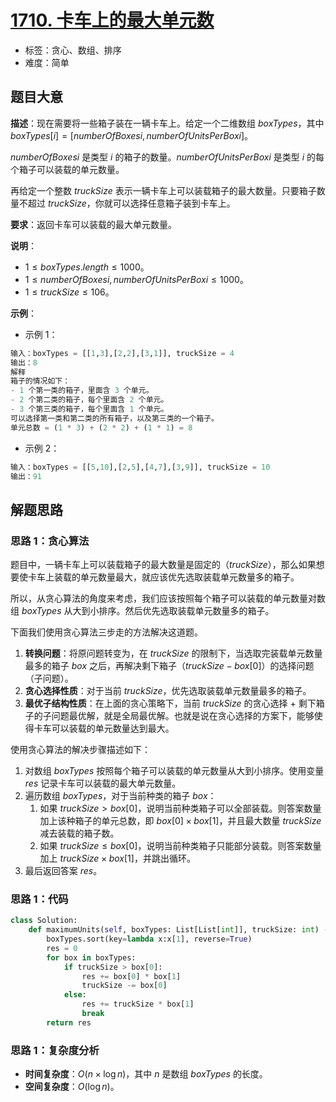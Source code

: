 # [1710. 卡车上的最大单元数](https://leetcode.cn/problems/maximum-units-on-a-truck/)

- 标签：贪心、数组、排序
- 难度：简单

## 题目大意

**描述**：现在需要将一些箱子装在一辆卡车上。给定一个二维数组 $boxTypes$，其中 $boxTypes[i] = [numberOfBoxesi, numberOfUnitsPerBoxi]$。

$numberOfBoxesi$ 是类型 $i$ 的箱子的数量。$numberOfUnitsPerBoxi$ 是类型 $i$ 的每个箱子可以装载的单元数量。

再给定一个整数 $truckSize$ 表示一辆卡车上可以装载箱子的最大数量。只要箱子数量不超过 $truckSize$，你就可以选择任意箱子装到卡车上。

**要求**：返回卡车可以装载的最大单元数量。

**说明**：

- $1 \le boxTypes.length \le 1000$。
- $1 \le numberOfBoxesi, numberOfUnitsPerBoxi \le 1000$。
- $1 \le truckSize \le 106$。

**示例**：

- 示例 1：

```python
输入：boxTypes = [[1,3],[2,2],[3,1]], truckSize = 4
输出：8
解释
箱子的情况如下：
- 1 个第一类的箱子，里面含 3 个单元。
- 2 个第二类的箱子，每个里面含 2 个单元。
- 3 个第三类的箱子，每个里面含 1 个单元。
可以选择第一类和第二类的所有箱子，以及第三类的一个箱子。
单元总数 = (1 * 3) + (2 * 2) + (1 * 1) = 8
```

- 示例 2：

```python
输入：boxTypes = [[5,10],[2,5],[4,7],[3,9]], truckSize = 10
输出：91
```

## 解题思路

### 思路 1：贪心算法

题目中，一辆卡车上可以装载箱子的最大数量是固定的（$truckSize$），那么如果想要使卡车上装载的单元数量最大，就应该优先选取装载单元数量多的箱子。

所以，从贪心算法的角度来考虑，我们应该按照每个箱子可以装载的单元数量对数组 $boxTypes$ 从大到小排序。然后优先选取装载单元数量多的箱子。 

下面我们使用贪心算法三步走的方法解决这道题。

1. **转换问题**：将原问题转变为，在 $truckSize$ 的限制下，当选取完装载单元数量最多的箱子 $box$ 之后，再解决剩下箱子（$truckSize - box[0]$）的选择问题（子问题）。
2. **贪心选择性质**：对于当前 $truckSize$，优先选取装载单元数量最多的箱子。
3. **最优子结构性质**：在上面的贪心策略下，当前 $truckSize$ 的贪心选择 + 剩下箱子的子问题最优解，就是全局最优解。也就是说在贪心选择的方案下，能够使得卡车可以装载的单元数量达到最大。

使用贪心算法的解决步骤描述如下：

1. 对数组 $boxTypes$ 按照每个箱子可以装载的单元数量从大到小排序。使用变量 $res$ 记录卡车可以装载的最大单元数量。
2. 遍历数组 $boxTypes$，对于当前种类的箱子 $box$：
   1. 如果 $truckSize > box[0]$，说明当前种类箱子可以全部装载。则答案数量加上该种箱子的单元总数，即 $box[0] \times box[1]$，并且最大数量 $truckSize$ 减去装载的箱子数。
   2. 如果 $truckSize \le box[0]$，说明当前种类箱子只能部分装载。则答案数量加上 $truckSize \times box[1]$，并跳出循环。
3. 最后返回答案 $res$。

### 思路 1：代码

```python
class Solution:
    def maximumUnits(self, boxTypes: List[List[int]], truckSize: int) -> int:
        boxTypes.sort(key=lambda x:x[1], reverse=True)
        res = 0
        for box in boxTypes:
            if truckSize > box[0]:
                res += box[0] * box[1]
                truckSize -= box[0]
            else:
                res += truckSize * box[1]
                break
        return res
```

### 思路 1：复杂度分析

- **时间复杂度**：$O(n \times \log n)$，其中 $n$ 是数组 $boxTypes$ 的长度。
- **空间复杂度**：$O(\log n)$。
